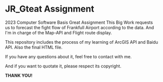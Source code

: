 # JR_Gteat Assignment
2023 Computer Software Basis Great Assignment
This Big Work requests us to forecast the fight flow of Frankfull Airport according to the data. And I'm in charge of the Map-API and Flight route display.

This repository includes the process of my learning of ArcGIS API and Baidu API. Also the final HTML file.

If you have any questions about it, feel free to contact with me.

And if you want to quotate it, please respect its copyright.

**THANK YOU!**
